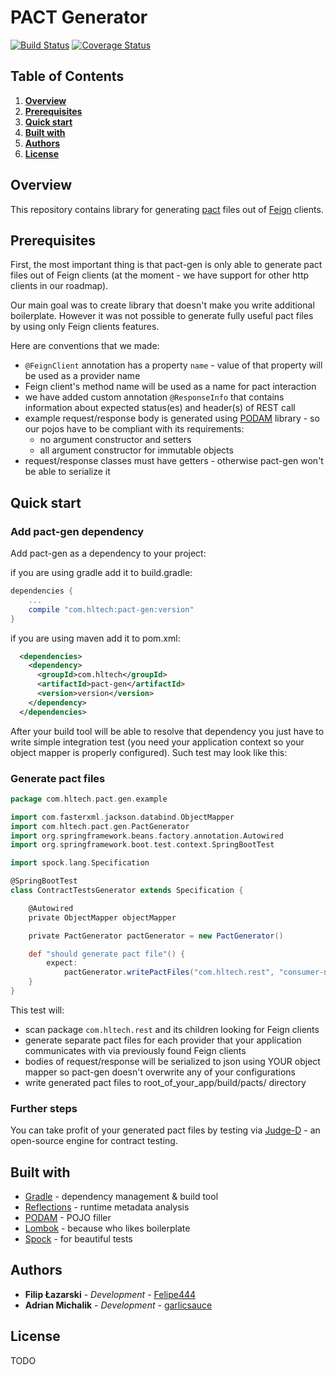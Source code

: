 # PACT Generator

[![Build Status](https://travis-ci.org/HLTech/pact-gen.svg?branch=master)](https://travis-ci.org/HLTech/pact-gen)
[![Coverage Status](https://coveralls.io/repos/github/HLTech/pact-gen/badge.svg?branch=master)](https://coveralls.io/github/HLTech/pact-gen?branch=master)

## Table of Contents
1. [**Overview**](#Overview)
2. [**Prerequisites**](#Prerequisites)
3. [**Quick start**](#QuickStart)
4. [**Built with**](#BuiltWith)
5. [**Authors**](#Authors)
6. [**License**](#License)

## Overview <a name="Overview"></a>

This repository contains library for generating [pact](https://pact.io) files out of [Feign](https://github.com/OpenFeign/feign) clients.

## Prerequisites <a name="Prerequisites"></a>

First, the most important thing is that pact-gen is only able to generate pact 
files out of Feign clients (at the moment - we have support for 
other http clients in our roadmap).

Our main goal was to create library that doesn't make you write additional boilerplate. However
it was not possible to generate fully useful pact files by using only Feign clients features.

Here are conventions that we made:
* `@FeignClient` annotation has a property `name` - value of that property will be used
as a provider name
* Feign client's method name will be used as a name for pact interaction
* we have added custom annotation `@ResponseInfo` that contains information about
expected status(es) and header(s) of REST call
* example request/response body is generated using [PODAM](http://mtedone.github.io/podam/) library - so our pojos 
have to be compliant with its requirements: 
    * no argument constructor and setters
    * all argument constructor for immutable objects
* request/response classes must have getters - otherwise pact-gen won't be able to serialize it

## Quick start <a name="QuickStart"></a>

### Add pact-gen dependency

Add pact-gen as a dependency to your project:

if you are using gradle add it to build.gradle:
```groovy
dependencies {
    ...
    compile "com.hltech:pact-gen:version"
}
```

if you are using maven add it to pom.xml:
```xml
  <dependencies>
    <dependency>
      <groupId>com.hltech</groupId>
      <artifactId>pact-gen</artifactId>
      <version>version</version>
    </dependency>
  </dependencies>
```

After your build tool will be able to resolve that dependency you just have to 
write simple integration test (you need your application context so your object mapper 
is properly configured). Such test may look like this:

### Generate pact files

```groovy
package com.hltech.pact.gen.example

import com.fasterxml.jackson.databind.ObjectMapper
import com.hltech.pact.gen.PactGenerator
import org.springframework.beans.factory.annotation.Autowired
import org.springframework.boot.test.context.SpringBootTest

import spock.lang.Specification

@SpringBootTest
class ContractTestsGenerator extends Specification {

    @Autowired
    private ObjectMapper objectMapper

    private PactGenerator pactGenerator = new PactGenerator()

    def "should generate pact file"() {
        expect:
            pactGenerator.writePactFiles("com.hltech.rest", "consumer-name", objectMapper, new File("build/pacts/"))
    }
}
```

This test will:
* scan package `com.hltech.rest` and its children looking for Feign clients
* generate separate pact files for each provider that your application 
communicates with via previously found Feign clients
* bodies of request/response will be serialized to json using YOUR object mapper 
so pact-gen doesn't overwrite any of your configurations
* write generated pact files to root_of_your_app/build/pacts/ directory

### Further steps

You can take profit of your generated pact files by testing via [Judge-D](https://github.com/HLTech/judge-d) - an
open-source engine for contract testing. 

## Built with <a name="BuiltWith"></a>

* [Gradle](https://gradle.org/) - dependency management & build tool 
* [Reflections](https://github.com/ronmamo/reflections) - runtime metadata analysis
* [PODAM](http://mtedone.github.io/podam/) - POJO filler
* [Lombok](https://projectlombok.org/) - because who likes boilerplate
* [Spock](http://spockframework.org/) - for beautiful tests

## Authors <a name="Authors"></a>

* **Filip Łazarski** - *Development* - [Felipe444](https://github.com/Felipe444)
* **Adrian Michalik** - *Development* - [garlicsauce](https://github.com/garlicsauce)

## License <a name="License"></a>

TODO

